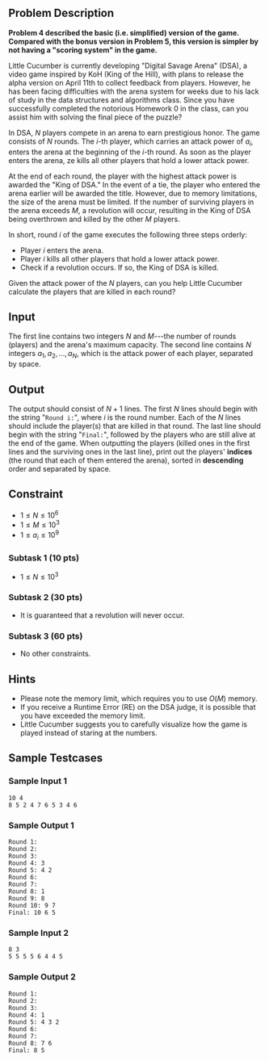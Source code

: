 ## Problem Description

**Problem 4 described the basic (i.e. simplified) version of the game. Compared with the bonus version in Problem 5, this version is simpler by not having a "scoring system" in the game.**

Little Cucumber is currently developing "Digital Savage Arena" (DSA), a video game inspired by KoH (King of the Hill), with plans to release the alpha version on April 11th to collect feedback from players. However, he has been facing difficulties with the arena system for weeks due to his lack of study in the data structures and algorithms class. Since you have successfully completed the notorious Homework 0 in the class, can you assist him with solving the final piece of the puzzle?

In DSA, $N$ players compete in an arena to earn prestigious honor. The game consists of $N$ rounds. The $i$-th player, which carries an attack power of $a_i$, enters the arena at the beginning of the $i$-th round. As soon as the player enters the arena, ze kills all other players that hold a lower attack power.

At the end of each round, the player with the highest attack power is awarded the "King of DSA." In the event of a tie, the player who entered the arena earlier will be awarded the title. However, due to memory limitations, the size of the arena must be limited. If the number of surviving players in the arena exceeds $M$, a revolution will occur, resulting in the King of DSA being overthrown and killed by the other $M$ players.

In short, round $i$ of the game executes the following three steps orderly:
- Player $i$ enters the arena.
- Player $i$ kills all other players that hold a lower attack power.
- Check if a revolution occurs. If so, the King of DSA is killed.

Given the attack power of the $N$ players, can you help Little Cucumber calculate the players that are killed in each round?

## Input 

The first line contains two integers $N$ and $M$---the number of rounds (players) and the arena's maximum capacity. 
The second line contains $N$ integers $a_1, a_2, \dots, a_N$,  which is the attack power of each player, separated by space.

## Output

The output should consist of $N+1$ lines. The first $N$ lines should begin with the string "`Round i:`", where $i$ is the round number. Each of the $N$ lines should include the player(s) that are killed in that round. The last line should begin with the string "`Final:`", followed by the players who are still alive at the end of the game. When outputting the players (killed ones in the first lines and the surviving ones in the last line), print out the players' **indices** (the round that each of them entered the arena), sorted in **descending** order and separated by space.

## Constraint 
- $1 \le N \le 10^6$
- $1 \le M \le 10^3$
- $1 \le a_i \le 10^9$

### Subtask 1 (10 pts)
- $1 \le N \le 10^3$

### Subtask 2 (30 pts)
- It is guaranteed that a revolution will never occur. 

### Subtask 3 (60 pts)
- No other constraints.

## Hints 
- Please note the memory limit, which requires you to use $O(M)$ memory.
- If you receive a Runtime Error (RE) on the DSA judge, it is possible that you have exceeded the memory limit.
- Little Cucumber suggests you to carefully visualize how the game is played instead of staring at the numbers.

## Sample Testcases
### Sample Input 1
```
10 4
8 5 2 4 7 6 5 3 4 6
```

### Sample Output 1
```
Round 1:
Round 2:
Round 3:
Round 4: 3
Round 5: 4 2
Round 6:
Round 7:
Round 8: 1
Round 9: 8
Round 10: 9 7
Final: 10 6 5
```

### Sample Input 2
```
8 3
5 5 5 5 6 4 4 5
```

### Sample Output 2
```
Round 1:
Round 2:
Round 3:
Round 4: 1
Round 5: 4 3 2
Round 6:
Round 7:
Round 8: 7 6
Final: 8 5
```